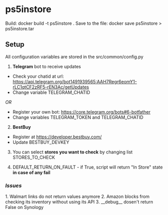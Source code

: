 # ps5instore
Build: docker build -t ps5instore .
Save to the file: docker save ps5instore > ps5instore.tar

<h2>Setup</h2>

All configuration variables are stored in the src/common/config.py
1. <b>Telegram</b> bot to receive updates
- Check your chatid at url: https://api.telegram.org/bot1491939565:AAH7Regr6eomY1-rLC1qtCF2zRF5-rEN3Ac/getUpdates
- Change variable TELEGRAM_CHATID

*OR*

- Register your own bot: https://core.telegram.org/bots#6-botfather
- Change variables TELEGRAM_TOKEN and TELEGRAM_CHATID

2. <b>BestBuy</b>
- Register at https://developer.bestbuy.com/
- Update BESTBUY_DEVKEY

3. You can select <b>stores you want to check</b> by changing list STORES_TO_CHECK

4. DEFAULT_RETURN_ON_FAULT - if True, script will return "In Store" state <b>in case of any fail</b>

<h3><i>Issues</i></h3>
1. Walmart links do not return values anymore
2. Amazon blocks from checking its inventory without using its API
3. __debug__ dosen't return False on Synology
